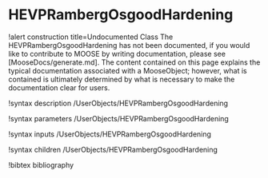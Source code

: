 <!-- MOOSE Documentation Stub: Remove this when content is added. -->

# HEVPRambergOsgoodHardening

!alert construction title=Undocumented Class
The HEVPRambergOsgoodHardening has not been documented, if you would like to contribute to MOOSE by
writing documentation, please see [MooseDocs/generate.md]. The content contained on this page explains
the typical documentation associated with a MooseObject; however, what is contained is ultimately
determined by what is necessary to make the documentation clear for users.

!syntax description /UserObjects/HEVPRambergOsgoodHardening

!syntax parameters /UserObjects/HEVPRambergOsgoodHardening

!syntax inputs /UserObjects/HEVPRambergOsgoodHardening

!syntax children /UserObjects/HEVPRambergOsgoodHardening

!bibtex bibliography

